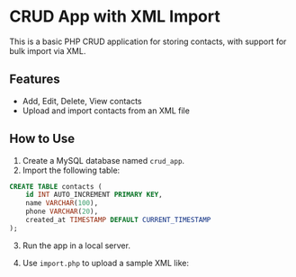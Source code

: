 # CRUD App with XML Import

This is a basic PHP CRUD application for storing contacts, with support for bulk import via XML.

## Features
- Add, Edit, Delete, View contacts
- Upload and import contacts from an XML file

## How to Use
1. Create a MySQL database named `crud_app`.
2. Import the following table:

```sql
CREATE TABLE contacts (
    id INT AUTO_INCREMENT PRIMARY KEY,
    name VARCHAR(100),
    phone VARCHAR(20),
    created_at TIMESTAMP DEFAULT CURRENT_TIMESTAMP
);
```

3. Run the app in a local server.

4. Use `import.php` to upload a sample XML like:
